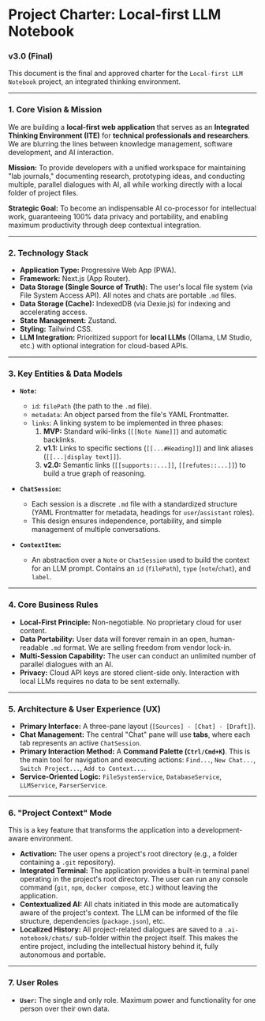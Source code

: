 # Project Charter: Local-first LLM Notebook
### v3.0 (Final)

This document is the final and approved charter for the `Local-first LLM Notebook` project, an integrated thinking environment.

---

### 1. Core Vision & Mission

We are building a **local-first web application** that serves as an **Integrated Thinking Environment (ITE)** for **technical professionals and researchers**. We are blurring the lines between knowledge management, software development, and AI interaction.

**Mission:** To provide developers with a unified workspace for maintaining "lab journals," documenting research, prototyping ideas, and conducting multiple, parallel dialogues with AI, all while working directly with a local folder of project files.

**Strategic Goal:** To become an indispensable AI co-processor for intellectual work, guaranteeing 100% data privacy and portability, and enabling maximum productivity through deep contextual integration.

---

### 2. Technology Stack

* **Application Type:** Progressive Web App (PWA).
* **Framework:** Next.js (App Router).
* **Data Storage (Single Source of Truth):** The user's local file system (via File System Access API). All notes and chats are portable `.md` files.
* **Data Storage (Cache):** IndexedDB (via Dexie.js) for indexing and accelerating access.
* **State Management:** Zustand.
* **Styling:** Tailwind CSS.
* **LLM Integration:** Prioritized support for **local LLMs** (Ollama, LM Studio, etc.) with optional integration for cloud-based APIs.

---

### 3. Key Entities & Data Models

* **`Note`:**
    * `id`: `filePath` (the path to the `.md` file).
    * `metadata`: An object parsed from the file's YAML Frontmatter.
    * `links`: A linking system to be implemented in three phases:
        1.  **MVP:** Standard wiki-links (`[[Note Name]]`) and automatic backlinks.
        2.  **v1.1:** Links to specific sections (`[[...#Heading]]`) and link aliases (`[[...|display text]]`).
        3.  **v2.0:** Semantic links (`[[supports::...]]`, `[[refutes::...]]`) to build a true graph of reasoning.

* **`ChatSession`:**
    * Each session is a discrete `.md` file with a standardized structure (YAML Frontmatter for metadata, headings for `user`/`assistant` roles).
    * This design ensures independence, portability, and simple management of multiple conversations.

* **`ContextItem`:**
    * An abstraction over a `Note` or `ChatSession` used to build the context for an LLM prompt. Contains an `id` (`filePath`), `type` (`note`/`chat`), and `label`.

---

### 4. Core Business Rules

* **Local-First Principle:** Non-negotiable. No proprietary cloud for user content.
* **Data Portability:** User data will forever remain in an open, human-readable `.md` format. We are selling freedom from vendor lock-in.
* **Multi-Session Capability:** The user can conduct an unlimited number of parallel dialogues with an AI.
* **Privacy:** Cloud API keys are stored client-side only. Interaction with local LLMs requires no data to be sent externally.

---

### 5. Architecture & User Experience (UX)

* **Primary Interface:** A three-pane layout (`[Sources] - [Chat] - [Draft]`).
* **Chat Management:** The central "Chat" pane will use **tabs**, where each tab represents an active `ChatSession`.
* **Primary Interaction Method:** A **Command Palette (`Ctrl/Cmd+K`)**. This is the main tool for navigation and executing actions: `Find...`, `New Chat...`, `Switch Project...`, `Add to Context...`.
* **Service-Oriented Logic:** `FileSystemService`, `DatabaseService`, `LLMService`, `ParserService`.

---

### 6. "Project Context" Mode

This is a key feature that transforms the application into a development-aware environment.

* **Activation:** The user opens a project's root directory (e.g., a folder containing a `.git` repository).
* **Integrated Terminal:** The application provides a built-in terminal panel operating in the project's root directory. The user can run any console command (`git`, `npm`, `docker compose`, etc.) without leaving the application.
* **Contextualized AI:** All chats initiated in this mode are automatically aware of the project's context. The LLM can be informed of the file structure, dependencies (`package.json`), etc.
* **Localized History:** All project-related dialogues are saved to a `.ai-notebook/chats/` sub-folder within the project itself. This makes the entire project, including the intellectual history behind it, fully autonomous and portable.

---

### 7. User Roles

* **`User`:** The single and only role. Maximum power and functionality for one person over their own data.